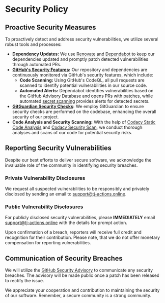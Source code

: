# Security Policy

## Proactive Security Measures

To proactively detect and address security vulnerabilities, we utilize several robust tools and processes:

- **Dependency Updates:** We use [Renovate](https://renovatebot.com) and [Dependabot](https://docs.github.com/en/code-security/dependabot/dependabot-security-updates/about-dependabot-security-updates) to keep our dependencies updated and promptly patch detected vulnerabilities through automated PRs.
- **[GitHub's Security Features](https://github.com/features/security):** Our repository and dependencies are continuously monitored via GitHub's security features, which include:
  - **Code Scanning:** Using GitHub's CodeQL, all pull requests are scanned to identify potential vulnerabilities in our source code.
  - **Automated Alerts:** Dependabot identifies vulnerabilities based on the GitHub Advisory Database and opens PRs with patches, while automated [secret scanning](https://docs.github.com/en/enterprise-cloud@latest/code-security/secret-scanning/about-secret-scanning#about-secret-scanning-for-partner-patterns) provides alerts for detected secrets.
- **[GitGuardian Security Checks](https://www.gitguardian.com/):** We employ GitGuardian to ensure security checks are performed on the codebase, enhancing the overall security of our project.
- **Code Analysis and Security Scanning:** With the help of [Codacy Static Code Analysis](https://www.codacy.com/) and [Codacy Security Scan](https://security.codacy.com/), we conduct thorough analyses and scans of our code for potential security risks.

## Reporting Security Vulnerabilities

Despite our best efforts to deliver secure software, we acknowledge the invaluable role of the community in identifying security breaches.

### Private Vulnerability Disclosures

We request all suspected vulnerabilities to be responsibly and privately disclosed by sending an email to [support@tj-actions.online](mailto:support@tj-actions.online).

### Public Vulnerability Disclosures

For publicly disclosed security vulnerabilities, please **IMMEDIATELY** email [support@tj-actions.online](mailto:support@tj-actions.online) with the details for prompt action.

Upon confirmation of a breach, reporters will receive full credit and recognition for their contribution. Please note, that we do not offer monetary compensation for reporting vulnerabilities.

## Communication of Security Breaches

We will utilize the [GitHub Security Advisory](https://github.com/tj-actions/verify-changed-files/security/advisories) to communicate any security breaches. The advisory will be made public once a patch has been released to rectify the issue.

We appreciate your cooperation and contribution to maintaining the security of our software. Remember, a secure community is a strong community.

